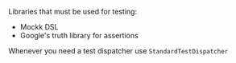 Libraries that must be used for testing:

- Mockk DSL
- Google's truth library for assertions

Whenever you need a test dispatcher use `StandardTestDispatcher`